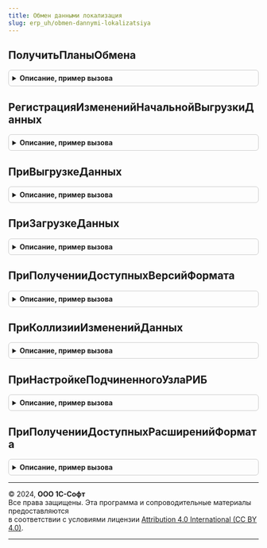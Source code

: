 ```yaml
---
title: Обмен данными локализация
slug: erp_uh/obmen-dannymi-lokalizatsiya
---
```



## ПолучитьПланыОбмена
<details style="margin: 1em 0; padding: 0.5em; border: 1px solid #ccc; border-radius: 6px;">

<summary style="font-weight: bold; cursor: pointer;">Описание, пример вызова</summary>

```bsl

// Определяет список планов обмена, которые используют функционал подсистемы обмена данными.
//
// см. ОбменДаннымиПереопределяемый.ПолучитьПланыОбмена
//
Процедура ПолучитьПланыОбмена(ПланыОбменаПодсистемы) Экспорт
```

Пример вызова
```bsl
ОбменДаннымиЛокализация.ПолучитьПланыОбмена(ПланыОбменаПодсистемы) 
```
</details>

## РегистрацияИзмененийНачальнойВыгрузкиДанных
<details style="margin: 1em 0; padding: 0.5em; border: 1px solid #ccc; border-radius: 6px;">

<summary style="font-weight: bold; cursor: pointer;">Описание, пример вызова</summary>

```bsl

// Обработчик регистрации изменений для начальной выгрузки данных.
//
// см. ОбменДаннымиПереопределяемый.РегистрацияИзмененийНачальнойВыгрузкиДанных
//
Процедура РегистрацияИзмененийНачальнойВыгрузкиДанных(Знач Получатель, СтандартнаяОбработка, Отбор) Экспорт
```

Пример вызова
```bsl
ОбменДаннымиЛокализация.РегистрацияИзмененийНачальнойВыгрузкиДанных(Получатель, СтандартнаяОбработка, Отбор) 
```
</details>

## ПриВыгрузкеДанных
<details style="margin: 1em 0; padding: 0.5em; border: 1px solid #ccc; border-radius: 6px;">

<summary style="font-weight: bold; cursor: pointer;">Описание, пример вызова</summary>

```bsl

// Обработчик при выгрузке данных.
// см. ОбменДаннымиПереопределяемый.ПриВыгрузкеДанных
Процедура ПриВыгрузкеДанных(СтандартнаяОбработка, Экспорт
```

Пример вызова
```bsl
ОбменДаннымиЛокализация.ПриВыгрузкеДанных(СтандартнаяОбработка, );
```
</details>

## ПриЗагрузкеДанных
<details style="margin: 1em 0; padding: 0.5em; border: 1px solid #ccc; border-radius: 6px;">

<summary style="font-weight: bold; cursor: pointer;">Описание, пример вызова</summary>

```bsl


// Обработчик при загрузке данных.
// см. ОбменДаннымиПереопределяемый.ПриЗагрузкеДанных
Процедура ПриЗагрузкеДанных(СтандартнаяОбработка, Экспорт
```

Пример вызова
```bsl
ОбменДаннымиЛокализация.ПриЗагрузкеДанных(СтандартнаяОбработка, );
```
</details>

## ПриПолученииДоступныхВерсийФормата
<details style="margin: 1em 0; padding: 0.5em; border: 1px solid #ccc; border-radius: 6px;">

<summary style="font-weight: bold; cursor: pointer;">Описание, пример вызова</summary>

```bsl

// Получает доступные для использования версии универсального формата EnterpriseData.
//
// см. ОбменДаннымиПереопределяемый.ПриПолученииДоступныхВерсийФормата
//
Процедура ПриПолученииДоступныхВерсийФормата(ВерсииФормата) Экспорт
```

Пример вызова
```bsl
ОбменДаннымиЛокализация.ПриПолученииДоступныхВерсийФормата(ВерсииФормата) 
```
</details>

## ПриКоллизииИзмененийДанных
<details style="margin: 1em 0; padding: 0.5em; border: 1px solid #ccc; border-radius: 6px;">

<summary style="font-weight: bold; cursor: pointer;">Описание, пример вызова</summary>

```bsl

// Обработчик при коллизии изменений данных.
// см. ОбменДаннымиПереопределяемый.ПриКоллизииИзмененийДанных
//
Процедура ПриКоллизииИзмененийДанных(Знач ЭлементДанных, ПолучениеЭлемента, Знач Отправитель, Знач ПолучениеОтГлавного) Экспорт
```

Пример вызова
```bsl
ОбменДаннымиЛокализация.ПриКоллизииИзмененийДанных(ЭлементДанных, ПолучениеЭлемента, Отправитель, ПолучениеОтГлавного) 
```
</details>

## ПриНастройкеПодчиненногоУзлаРИБ
<details style="margin: 1em 0; padding: 0.5em; border: 1px solid #ccc; border-radius: 6px;">

<summary style="font-weight: bold; cursor: pointer;">Описание, пример вызова</summary>

```bsl

// Обработчик начальной настройки ИБ после создания узла РИБ.
// Вызывается в момент первого запуска подчиненного узла РИБ (в том числе АРМ).
//
Процедура ПриНастройкеПодчиненногоУзлаРИБ() Экспорт
```

Пример вызова
```bsl
ОбменДаннымиЛокализация.ПриНастройкеПодчиненногоУзлаРИБ() 
```
</details>

## ПриПолученииДоступныхРасширенийФормата
<details style="margin: 1em 0; padding: 0.5em; border: 1px solid #ccc; border-radius: 6px;">

<summary style="font-weight: bold; cursor: pointer;">Описание, пример вызова</summary>

```bsl


// Получает доступные для использования расширения универсального формата EnterpriseData.
// см. ОбменДаннымиПереопределяемый.ПриПолученииДоступныхРасширенийФормата
//
Процедура ПриПолученииДоступныхРасширенийФормата(РасширенияФормата) Экспорт
```

Пример вызова
```bsl
ОбменДаннымиЛокализация.ПриПолученииДоступныхРасширенийФормата(РасширенияФормата) 
```
</details>

---

© 2024, **ООО 1С-Софт**  
Все права защищены. Эта программа и сопроводительные материалы предоставляются  
в соответствии с условиями лицензии [Attribution 4.0 International (CC BY 4.0)](https://creativecommons.org/licenses/by/4.0/legalcode).

---
